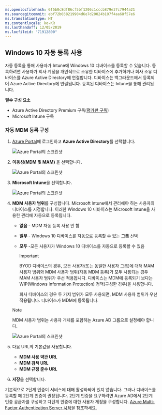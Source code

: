 ```yaml
---
ms.openlocfilehash: 6f5b0c8df86cf5bf1206c1cccb879e37c7944a21
ms.sourcegitcommit: ebf72b038219904d6e7d20024b107f4aa68f57e6
ms.translationtype: HT
ms.contentlocale: ko-KR
ms.lasthandoff: 12/05/2019
ms.locfileid: "71912800"
---
```

## <a name="enable-windows-10-automatic-enrollment"></a>Windows 10 자동 등록 사용

자동 등록을 통해 사용자가 Intune에 Windows 10 디바이스를 등록할 수 있습니다. 등록하려면 사용자가 회사 계정을 개인적으로 소유한 디바이스에 추가하거나 회사 소유 디바이스를 Azure Active Directory에 연결합니다. 디바이스는 백그라운드에서 등록되어 Azure Active Directory에 연결됩니다. 등록된 디바이스는 Intune을 통해 관리됩니다.

**필수 구성 요소**

- Azure Active Directory Premium 구독([평가판 구독](http://go.microsoft.com/fwlink/?LinkID=816845))
- Microsoft Intune 구독

### <a name="configure-automatic-mdm-enrollment"></a>자동 MDM 등록 구성

1. [Azure Portal](https://portal.azure.com)에 로그인하고 **Azure Active Directory**를 선택합니다.

   ![Azure Portal의 스크린샷](../enrollment/media/windows-enroll/auto-enroll-azure-main.png)

2. **이동성(MDM 및 MAM)** 을 선택합니다.

   ![Azure Portal의 스크린샷](../enrollment/media/windows-enroll/auto-enroll-mdm.png)

3. **Microsoft Intune**을 선택합니다.

   ![Azure Portal의 스크린샷](../enrollment/media/windows-enroll/auto-enroll-intune.png)

4. **MDM 사용자 범위**를 구성합니다. Microsoft Intune에서 관리해야 하는 사용자의 디바이스를 지정합니다. 이러한 Windows 10 디바이스는 Microsoft Intune을 사용한 관리에 자동으로 등록됩니다.

   - **없음** - MDM 자동 등록 사용 안 함
   - **일부** - Windows 10 디바이스를 자동으로 등록할 수 있는 **그룹** 선택
   - **모두** -모든 사용자가 Windows 10 디바이스를 자동으로 등록할 수 있음

      > [!IMPORTANT]
      > BYOD 디바이스의 경우, 모든 사용자(또는 동일한 사용자 그룹)에 대해 MAM 사용자 범위와 MDM 사용자 범위(자동 MDM 등록)가 모두 사용되는 경우 MAM 사용자 범위가 우선 적용됩니다. 디바이스는 MDM에 등록되기 보다는 WIP(Windows Information Protection) 정책(구성한 경우)을 사용합니다.
      >
      > 회사 디바이스의 경우 두 가지 범위가 모두 사용되면, MDM 사용자 범위가 우선 적용됩니다. 디바이스가 MDM에 등록됩니다.

   > [!NOTE]
   > MDM 사용자 범위는 사용자 개체를 포함하는 Azure AD 그룹으로 설정해야 합니다.

   ![Azure Portal의 스크린샷](../enrollment/media/windows-enroll/auto-enroll-scope.png)

5. 다음 URL의 기본값을 사용합니다.
    - **MDM 사용 약관 URL**
    - **MDM 검색 URL**
    - **MDM 규정 준수 URL**

6. **저장**을 선택합니다.

기본적으로 2단계 인증이 서비스에 대해 활성화되어 있지 않습니다. 그러나 디바이스를 등록할 때 2단계 인증이 권장됩니다. 2단계 인증을 요구하려면 Azure AD에서 2단계 인증 공급자를 구성하고 다단계 인증에 대한 사용자 계정을 구성합니다. [Azure Multi-Factor Authentication Server 시작](https://docs.microsoft.com/azure/multi-factor-authentication/multi-factor-authentication-get-started-cloud)을 참조하세요.
